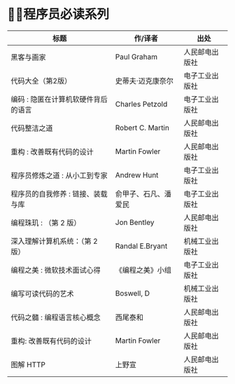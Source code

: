 # 👨‍💻程序员必读系列

| 标题                                | 作/译者              | 出处           |
| ----------------------------------- | -------------------- | -------------- |
| 黑客与画家                          | Paul Graham          | 人民邮电出版社 |
| 代码大全（第2版）                   | 史蒂夫·迈克康奈尔    | 电子工业出版社 |
| 编码 : 隐匿在计算机软硬件背后的语言 | Charles Petzold      | 电子工业出版社 |
| 代码整洁之道                        | Robert C. Martin     | 人民邮电出版社 |
| 重构 : 改善既有代码的设计           | Martin Fowler        | 人民邮电出版社 |
| 程序员修炼之道 : 从小工到专家       | Andrew Hunt          | 电子工业出版社 |
| 程序员的自我修养 : 链接、装载与库   | 俞甲子、石凡、潘爱民 | 电子工业出版社 |
| 编程珠玑 : （第 2 版）              | Jon Bentley          | 人民邮电出版社 |
| 深入理解计算机系统：（第 2 版）     | Randal E.Bryant      | 机械工业出版社 |
| 编程之美 : 微软技术面试心得         | 《编程之美》小组     | 电子工业出版社 |
| 编写可读代码的艺术                  | Boswell, D           | 机械工业出版社 |
| 代码之髓 : 编程语言核心概念         | 西尾泰和             | 人民邮电出版社 |
| 重构: 改善既有代码的设计            | Martin Fowler        | 人民邮电出版社 |
| 图解 HTTP                           | 上野宣               | 人民邮电出版社 |